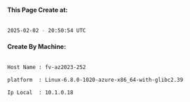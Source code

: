
   
#### This Page Create at:

```bash

2025-02-02 - 20:50:54 UTC

```

#### Create By Machine:

```bash

Host Name : fv-az2023-252

platform  : Linux-6.8.0-1020-azure-x86_64-with-glibc2.39

Ip Local  : 10.1.0.18

```


